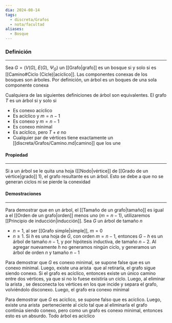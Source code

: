 ```yaml
---
dia: 2024-08-14
tags:
  - discreta/Grafos
  - nota/facultad
aliases:
  - Bosque
---
```

### Definición
---
Sea $G = \big( V(G),~E(G),~\Psi_G \big)$ un [[Grafo|grafo]] es un bosque si y solo si es [[Camino#Ciclo (Cicle)|acíclico]]. Las componentes conexas de los bosques son árboles. Por definición, un árbol es un boques de una sola componente conexa

Cualquiera de las siguientes definiciones de árbol son equivalentes. El grafo $T$ es un árbol si y solo si
- Es conexo acíclico
- Es acíclico y $m = n-1$
- Es conexo y $m = n-1$
- Es conexo minimal
- Es acíclico, pero $T+e$ no
- Cualquier par de vértices tiene exactamente un [[discreta/Grafos/Camino.md|camino]] que los une

#### Propiedad
---
Si a un árbol se le quita una hoja ([[Nodo|vértice]] de [[Grado de un vértice|grado]] $1$), el grafo resultante es un árbol. Esto se debe a que no se generan ciclos ni se pierde la conexidad

#### Demostraciones
---
Para demostrar que en un árbol, el [[Tamaño de un grafo|tamaño]] es igual a el [[Orden de un grafo|orden]] menos uno ($m = n - 1$), utilizaremos [[Principio de inducción|inducción]]. Sea $G$ un árbol de tamaño $n$
* $n = 1$, al ser [[Grafo simple|simple]], $m = 0$
* $n \ge 1$. Si $h$ es una hoja de $G$, con orden $m = n - 1$, entonces $G - h$ es un árbol de tamaño $n - 1$, y por hipótesis inductiva, de tamaño $n - 2$. Al agregar nuevamente $h$ no generamos ningún ciclo, y generamos un árbol de orden $n$ y tamaño $n - 1$

Para demostrar que $G$ es conexo minimal, se supone false que es un conexo minimal. Luego, existe una arista  que al retirarla, el grafo sigue siendo conexo. Si el grafo es acíclico, entonces existe un único camino entre dos vértices, ya que si no lo fuese existiría un ciclo. Luego, al eliminar la arista , se desconecta los vértices en los que incide y separa el grafo, volviéndolo disconexo. Luego, el grafo era conexo minimal

Para demostrar que $G$ es acíclico, se supone falso que es acíclico. Luego, existe una arista  perteneciente al ciclo tal que al eliminarla el grafo continúa siendo conexo, pero como un grafo es conexo minimal, entonces esto es un absurdo. Todo árbol es acíclico